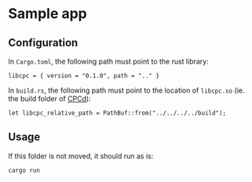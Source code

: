 # Sample app

## Configuration

In `Cargo.toml`, the following path must point to the rust library:

`libcpc = { version = "0.1.0", path = ".." }`

In `build.rs`, the following path must point to the location of `libcpc.so` (ie. the build folder of [CPCd](../../../../readme.md)):

`let libcpc_relative_path = PathBuf::from("../../../../build");`

## Usage

If this folder is not moved, it should run as is:

`cargo run`